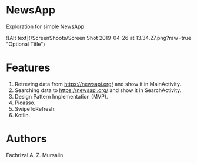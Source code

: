 # NewsApp
Exploration for simple NewsApp

![Alt text](/ScreenShoots/Screen Shot 2019-04-26 at 13.34.27.png?raw=true "Optional Title")

# Features
1. Retreving data from https://newsapi.org/ and show it in MainActivity.
2. Searching data to https://newsapi.org/ and show it in SearchActivity.
3. Design Pattern Implementation (MVP).
4. Picasso.
5. SwipeToRefresh.
6. Kotlin.

# Authors
Fachrizal A. Z. Mursalin
